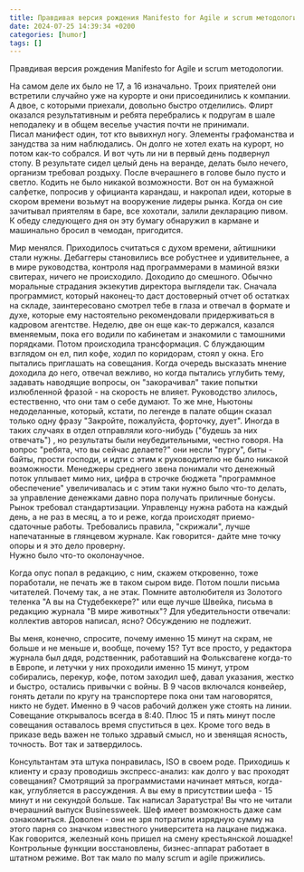 ```yaml
---
title: Правдивая версия рождения Manifesto for Agile и scrum методологии
date: 2024-07-25 14:39:34 +0200
categories: [humor]
tags: []
---
```

Правдивая версия рождения Manifesto for Agile и scrum методологии.

На самом деле их было не 17, а 16 изначально.
Троих  приятелей они встретили случайно уже на курорте и они присоединились к компании.
А двое, с которыми приехали, довольно быстро отделились. Флирт оказался  результативным и ребята перебрались к подругам в шале неподалеку и в общем веселье участия почти не принимали.  
Писал манифест один, тот кто вывихнул ногу. Элементы графоманства и занудства за ним наблюдались. Он долго не хотел ехать на курорт, но потом как-то  собрался. И вот чуть ли ни в первый день подвернул стопу. В результате сидел целый день на веранде, делать было нечего, организм требовал роздыху. После вчерашнего в голове было  пусто и светло. Кодить не было никакой возможности. Вот он на бумажной салфетке, попросив у официанта карандаш, и накропал идеи, которые в скором времени возьмут на вооружение лидеры рынка.
Когда он сие зачитывал приятелям в баре,  все хохотали, залили декларацию  пивом.  К обеду следующего дня он эту бумагу обнаружил в кармане и машинально бросил в чемодан, пригодится. 

Мир менялся. Приходилось считаться с духом времени, айтишники стали нужны. Дебаггеры становились все робустнее и удивительнее, а в мире руководства, контроля над  программерами в маминой вязки  свитерах, ничего не происходило. 
Доходило до смешного. Обычно моральные страдания экзекутив директора выглядели так. 
Сначала программист, который наконец-то даст достоверный отчет об остатках на складе,  заинтересовано смотрел тебе в глаза и отвечал в формате и духе,  которые ему настоятельно рекомендовали придерживаться  в кадровом агентстве. Неделю, две он еще как-то держался, казался вменяемым, пока его водили по кабинетам  и знакомили с тамошними порядками. Потом происходила трансформация.  С блуждающим взглядом он ел, пил кофе, ходил по коридорам, стоял у окна. Его пытались приглашать на совещания. Когда очередь высказать мнение доходила до него,  отвечал вежливо, но когда пытались углубить тему, задавать наводящие вопросы, он "закорачивал" такие попытки излюбленной  фразой - на скорость не влияет. Руководство злилось, естественно, что они там о себе думают. То же мне, Ньютоны недоделанные, который, кстати, по легенде в палате общин сказал только одну фразу "Закройте, пожалуйста, форточку, дует".
Иногда в таких случаях в отдел отправляли кого-нибудь  ("будешь за них отвечать") , но результаты были неубедительными, честно говоря. На вопрос "ребята,  что вы  сейчас делаете?" они несли   "пургу",  биты - байты, прости господи, и идти с этим  к руководителю не было никакой возможности.
Менеджеры среднего звена понимали что денежный поток уплывает мимо них, цифра в строчке бюджета  "программное обеспечение" увеличивалась  и с этим таки нужно было что-то делать, за управление денежками давно пора получать приличные бонусы. 
Рынок требовал стандартизации. Управленцу нужна работа на  каждый день, а не раз в месяц, а то и реже, когда происходят приемо-сдаточные работы. 
Требовались правила,  "скрижали", лучше напечатанные в глянцевом журнале. Как говорится- дайте мне точку опоры и я это дело проверну.  
Нужно было что-то  околонаучное.

Когда опус попал в редакцию, с ним,  скажем откровенно, тоже поработали, не печать же в таком сыром виде. 
Потом пошли письма читателей. Почему так, а не этак. Помните автолюбителя из Золотого теленка "А  вы на Студебеккере?" или еще лучше Швейка, письма в редакцию журнала "В мире животных"?  Для убедительности отвечали: коллектив  авторов написал, ясно? Обсуждению не подлежит. 

Вы меня, конечно, спросите,  почему именно 15 минут на скрам, не больше  и не меньше и, вообще, почему 15?
Тут все просто, у  редактора журнала был дядя, родственник, работавший  на Фольксвагене когда-то в Европе, и летучки у них проходили именно 15 минут, утром собирались, перекур, кофе, потом заходил шеф, давал указания, жестко и быстро, остались привычки с войны. В 9 часов включался конвейер, гонять детали по кругу на транспортере пока они там наговорятся, никто не будет. Именно в 9 часов  рабочий должен уже стоять на линии. Совещание открывалось всегда в 8:40. Плюс 15 и пять минут  после совещания оставалось время спуститься  в цех.
Кроме того ведь в приказе ведь важен не только здравый смысл, но  и звенящая ясность, точность. Вот так и затвердилось.

Консультантам эта штука понравилась, ISO  в своем роде. Приходишь к клиенту и сразу проводишь экспресс-анализ: как долго у вас проходят совещания?  Смотрящий за программистами начинает мяться, когда-как, углубляется в рассуждения. А  вы ему в присутствии шефа - 15  минут и ни секундой больше. Так написал Заратустра!  Вы что не читали вчерашний выпуск  Businessweek. Шеф имеет возможность даже сам ознакомиться. Доволен - они не зря потратили изрядную сумму на этого парня со значком известного университета на лацкане пиджака. 
Как говорится, железный конь пришел на смену крестьянской лошадке! Контрольные функции восстановлены, бизнес-аппарат работает в штатном режиме. 
Вот так мало по малу scrum и  agile прижились.